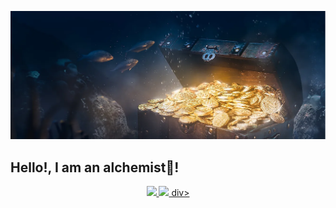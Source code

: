  ![profile](/img/goldsea.png)
 
## Hello!, I am an alchemist🧪!
<div align="center">
 <a href="https://github.com/GoldSea7">
 <img height="180em" src="https://github-readme-stats.vercel.app/api?username=GoldSea7&show_icons=true&theme=dark&include_all_commits=true&count_private=true"/>
 <img height="180em" src="https://github-readme-stats.vercel.app/api/top-langs/?username=GoldSea7&layout=compact&langs_count=7&theme=dark"/>
div>
